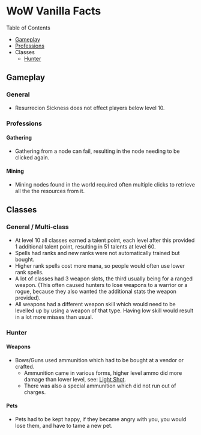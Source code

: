 # WoW Vanilla Facts

Table of Contents
 - [Gameplay](#Gameplay)
 - [Professions](#Professions)
 - Classes
   * [Hunter](#Hunter)

## Gameplay

### General
 - Resurrecion Sickness does not effect players below level 10.

### Professions
#### Gathering
 - Gathering from a node can fail, resulting in the node needing to be clicked again.

#### Mining
 - Mining nodes found in the world required often multiple clicks to retrieve all the the resources from it.

## Classes
### General / Multi-class
 - At level 10 all classes earned a talent point, each level after this provided 1 additional talent point, resulting in 51 talents at level 60.
 - Spells had ranks and new ranks were not automatically trained but bought.
 - Higher rank spells cost more mana, so people would often use lower rank spells.
 - A lot of classes had 3 weapon slots, the third usually being for a ranged weapon.  (This often caused hunters to lose weapons to a warrior or a rogue, because they also wanted the additional stats the weapon provided).
 - All weapons had a different weapon skill which would need to be levelled up by using a weapon of that type.  Having low skill would result in a lot more misses than usual.

### Hunter

#### Weapons
 - Bows/Guns used ammunition which had to be bought at a vendor or crafted.
   * Ammunition came in various forms, higher level ammo did more damage than lower level, see: [Light Shot](http://www.wowhead.com/item=2516/light-shot).
   * There was also a special ammunition which did not run out of charges.

#### Pets
 - Pets had to be kept happy, if they became angry with you, you would lose them, and have to tame a new pet.
